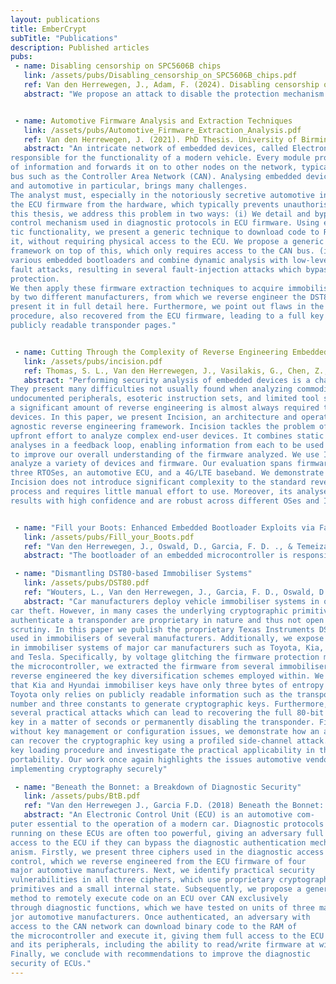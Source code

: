 ```yaml
---
layout: publications
title: EmberCrypt
subTitle: "Publications"
description: Published articles
pubs:
 - name: Disabling censorship on SPC5606B chips
   link: /assets/pubs/Disabling_censorship_on_SPC5606B_chips.pdf
   ref: Van den Herrewegen, J., Adam, F. (2024). Disabling censorship on SPC5606B chips.
   abstract: "We propose an attack to disable the protection mechanism on a censored NXP SPC5606B, configured to use the public password, which is the recommended secure configuration according to the datasheet. The on-chip bootloader requires a password (depending on the security setting either public or private) to download a secondary bootloader. On a censored chip, a flash memory read returns the same 16 byte block at address 0. Building on previous attacks on this chip (in the private password configuration), we uncover several anomalies when exposed to Voltage - and Electromagnetic Fault Injection (V-FI & EMFI), ultimately leading to the uncensoring of the device and giving us full read/write access to its flash memory. We establish a power consumption side channel to observe the boot process. We uncover various anomalies of the chip when exposed to faults, among which 1. the censorship mechanism which returns 16 byte blocks other than the starting block 2. the chip allows download with the private password but remains censored. Zooming in on this, we find the offset that completely disables censorship, giving us full access to the flash memory of the device. We confirmed this attack both on an empty test chip we control, as well as a real life Nissan Electronic Control Unit. To the best of our knowledge, this is the first published attack on this chip in the public password configuration. Finally, we discuss the plausible causes of the anomalous behavior and revisit the use and limits of fully automated approaches to fault injection"


 - name: Automotive Firmware Analysis and Extraction Techniques
   link: /assets/pubs/Automotive_Firmware_Extraction_Analysis.pdf
   ref: Van den Herrewegen, J. (2021). PhD Thesis. University of Birmingham, UK.
   abstract: "An intricate network of embedded devices, called Electronic Control Units (ECUs), is
responsible for the functionality of a modern vehicle. Every module processes a myriad
of information and forwards it on to other nodes on the network, typically an automotive
bus such as the Controller Area Network (CAN). Analysing embedded device software,
and automotive in particular, brings many challenges.
The analyst must, especially in the notoriously secretive automotive industry, first lift
the ECU firmware from the hardware, which typically prevents unauthorised access. In
this thesis, we address this problem in two ways: (i) We detail and bypass the access
control mechanism used in diagnostic protocols in ECU firmware. Using existing diagnos-
tic functionality, we present a generic technique to download code to RAM and execute
it, without requiring physical access to the ECU. We propose a generic firmware readout
framework on top of this, which only requires access to the CAN bus. (ii) We analyse
various embedded bootloaders and combine dynamic analysis with low-level hardware
fault attacks, resulting in several fault-injection attacks which bypass on-chip readout
protection.
We then apply these firmware extraction techniques to acquire immobiliser firmware
by two different manufacturers, from which we reverse engineer the DST80 cipher and
present it in full detail here. Furthermore, we point out flaws in the key generation
procedure, also recovered from the ECU firmware, leading to a full key recovery based on
publicly readable transponder pages."


 - name: Cutting Through the Complexity of Reverse Engineering Embedded Devices
   link: /assets/pubs/incision.pdf
   ref: Thomas, S. L., Van den Herrewegen, J., Vasilakis, G., Chen, Z., Ordean, M., & Garcia, F. D. (2021). Cutting Through the Complexity of Reverse Engineering Embedded Devices. IACR Transactions on Cryptographic Hardware and Embedded Systems, 2021(3), 360–389. https://doi.org/10.46586/tches.v2021.i3.360-389
   abstract: "Performing security analysis of embedded devices is a challenging task.
They present many difficulties not usually found when analyzing commodity systems:
undocumented peripherals, esoteric instruction sets, and limited tool support. Thus,
a significant amount of reverse engineering is almost always required to analyze such
devices. In this paper, we present Incision, an architecture and operating-system
agnostic reverse engineering framework. Incision tackles the problem of reducing the
upfront effort to analyze complex end-user devices. It combines static and dynamic
analyses in a feedback loop, enabling information from each to be used in tandem
to improve our overall understanding of the firmware analyzed. We use Incision to
analyze a variety of devices and firmware. Our evaluation spans firmware based on
three RTOSes, an automotive ECU, and a 4G/LTE baseband. We demonstrate that
Incision does not introduce significant complexity to the standard reverse engineering
process and requires little manual effort to use. Moreover, its analyses produce correct
results with high confidence and are robust across different OSes and ISAs."


 - name: "Fill your Boots: Enhanced Embedded Bootloader Exploits via Fault Injection and Binary Analysis"
   link: /assets/pubs/Fill_your_Boots.pdf
   ref: "Van den Herrewegen, J., Oswald, D., Garcia, F. D. ., & Temeiza, Q. (2020). Fill your Boots: Enhanced Embedded Bootloader Exploits via Fault Injection and Binary Analysis. IACR Transactions on Cryptographic Hardware and Embedded Systems, 2021(1), 56–81. https://doi.org/10.46586/tches.v2021.i1.56-81"
   abstract: "The bootloader of an embedded microcontroller is responsible for guarding the device’s internal (flash) memory, enforcing read/write protection mechanisms. Fault injection techniques such as voltage or clock glitching have been proven successful in bypassing such protection for specific microcontrollers, but this often requires expensive equipment and/or exhaustive search of the fault parameters. When multiple glitches are required (e.g., when countermeasures are in place) this search becomes of exponential complexity and thus infeasible. Another challenge which makes embedded bootloaders notoriously hard to analyse is their lack of debugging capabilities. This paper proposes a grey-box approach that leverages binary analysis and advanced software exploitation techniques combined with voltage glitching to develop a powerful attack methodology against embedded bootloaders. We showcase our techniques with three real-world microcontrollers as case studies: 1) we combine static and on-chip dynamic analysis to enable a Return-Oriented Programming exploit on the bootloader of the NXP LPC microcontrollers; 2) we leverage on-chip dynamic analysis on the bootloader of the popular STM8 microcontrollers to constrain the glitch parameter search, achieving the first fully-documented multi-glitch attack on a real-world target; 3) we apply symbolic execution to precisely aim voltage glitches at target instructions based on the execution path in the bootloader of the Renesas 78K0 automotive microcontroller. For each case study, we show that using inexpensive, open-design equipment, we are able to efficiently breach the security of these microcontrollers and get full control of the protected memory, even when multiple glitches are required. Finally, we identify and elaborate on several vulnerable design patterns that should be avoided when implementing embedded bootloaders."

 - name: "Dismantling DST80-based Immobiliser Systems"
   link: /assets/pubs/DST80.pdf
   ref: "Wouters, L., Van den Herrewegen, J., Garcia, F. D., Oswald, D., Gierlichs, B., & Preneel, B. (2020). Dismantling DST80-based Immobiliser Systems. IACR Transactions on Cryptographic Hardware and Embedded Systems, 2020(2), 99–127. https://doi.org/10.13154/tches.v2020.i2.99-127"
   abstract: "Car manufacturers deploy vehicle immobiliser systems in order to prevent
car theft. However, in many cases the underlying cryptographic primitives used to
authenticate a transponder are proprietary in nature and thus not open to public
scrutiny. In this paper we publish the proprietary Texas Instruments DST80 cipher
used in immobilisers of several manufacturers. Additionally, we expose serious flaws
in immobiliser systems of major car manufacturers such as Toyota, Kia, Hyundai
and Tesla. Specifically, by voltage glitching the firmware protection mechanisms of
the microcontroller, we extracted the firmware from several immobiliser ECUs and
reverse engineered the key diversification schemes employed within. We discovered
that Kia and Hyundai immobiliser keys have only three bytes of entropy and that
Toyota only relies on publicly readable information such as the transponder serial
number and three constants to generate cryptographic keys. Furthermore, we present
several practical attacks which can lead to recovering the full 80-bit cryptographic
key in a matter of seconds or permanently disabling the transponder. Finally, even
without key management or configuration issues, we demonstrate how an attacker
can recover the cryptographic key using a profiled side-channel attack. We target the
key loading procedure and investigate the practical applicability in the context of
portability. Our work once again highlights the issues automotive vendors face in
implementing cryptography securely"

 - name: "Beneath the Bonnet: a Breakdown of Diagnostic Security"
   link: /assets/pubs/BtB.pdf
   ref: "Van den Herrewegen J., Garcia F.D. (2018) Beneath the Bonnet: A Breakdown of Diagnostic Security. In: Lopez J., Zhou J., Soriano M. (eds) Computer Security. ESORICS 2018. Lecture Notes in Computer Science, vol 11098. Springer, Cham. https://doi.org/10.1007/978-3-319-99073-6_15"
   abstract: "An Electronic Control Unit (ECU) is an automotive com-
puter essential to the operation of a modern car. Diagnostic protocols
running on these ECUs are often too powerful, giving an adversary full
access to the ECU if they can bypass the diagnostic authentication mech-
anism. Firstly, we present three ciphers used in the diagnostic access
control, which we reverse engineered from the ECU firmware of four
major automotive manufacturers. Next, we identify practical security
vulnerabilities in all three ciphers, which use proprietary cryptographic
primitives and a small internal state. Subsequently, we propose a generic
method to remotely execute code on an ECU over CAN exclusively
through diagnostic functions, which we have tested on units of three ma-
jor automotive manufacturers. Once authenticated, an adversary with
access to the CAN network can download binary code to the RAM of
the microcontroller and execute it, giving them full access to the ECU
and its peripherals, including the ability to read/write firmware at will.
Finally, we conclude with recommendations to improve the diagnostic
security of ECUs."
---
```

